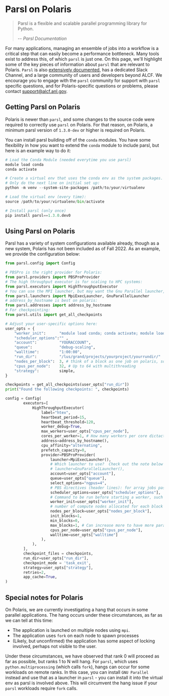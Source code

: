 # Parsl on Polaris

> Parsl is a flexible and scalable parallel programming library for Python.
> 
> -- <cite>Parsl Documentation</cite>

For many applications, managing an ensemble of jobs into a workflow is a critical step that can easily become a performance bottleneck.  Many tools exist to address this, of which `parsl` is just one.  On this page, we'll highlight some of the key pieces of information about `parsl` that are relevant to Polaris.  `Parsl` is also [extensively documented](https://parsl.readthedocs.io/en/stable/), has a dedicated Slack Channel, and a large community of users and developers beyond ALCF.  We encourage you to engage with the `parsl` community for support with `parsl` specific questions, and for Polaris-specific questions or problems, please contact support@alcf.anl.gov.

## Getting Parsl on Polaris

Polaris is newer than ``parsl``, and some changes to the source code were required to correctly use ``parsl`` on Polaris.  For that reason, on Polaris, a minimum parsl version of ``1.3.0-dev`` or higher is required on Polaris.

You can install parsl building off of the ``conda`` modules.  You have some flexibility in how you want to extend the ``conda`` module to include parsl, but here is an example way to do it:

```python
# Load the Conda Module (needed everytime you use parsl)
module load conda
conda activate

# Create a virtual env that uses the conda env as the system packages.
# Only do the next line on initial set up:
python -m venv --system-site-packages /path/to/your/virtualenv

# Load the virtual env (every time):
source /path/to/your/virtualenv/bin/activate

# Install parsl (only once)
pip install parsl==1.3.0.dev0 

```

## Using Parsl on Polaris

Parsl has a variety of system configurations available already, though as a new system, Polaris has not been included as of Fall 2022.  As an example, we provide the configuration below:

```python
from parsl.config import Config

# PBSPro is the right provider for Polaris:
from parsl.providers import PBSProProvider
# The high throughput executor is for scaling to HPC systems:
from parsl.executors import HighThroughputExecutor
# You can use the MPI launcher, but may want the Gnu Parallel launcher, see below
from parsl.launchers import MpiExecLauncher, GnuParallelLauncher
# address_by_hostname is best on polaris:
from parsl.addresses import address_by_hostname
# For checkpointing:
from parsl.utils import get_all_checkpoints

# Adjust your user-specific options here:
user_opts = {
    "worker_init":      "module load conda; conda activate; module load cray-hdf5; source /path/to/your/virtualenv/bin/activate",
    "scheduler_options":"" ,
    "account":          "YOURACCOUNT",
    "queue":            "debug-scaling",
    "walltime":         "1:00:00",
    "run_dir":          "/lus/grand/projects/yourproject/yourrundir/"
    "nodes_per_block":  3, # think of a block as one job on polaris, so to run on the main queues, set this >= 10
    "cpus_per_node":    32, # Up to 64 with multithreading
    "strategy":         simple,
}

checkpoints = get_all_checkpoints(user_opts["run_dir"])
print("Found the following checkpoints: ", checkpoints)

config = Config(
        executors=[
            HighThroughputExecutor(
                label="htex",
                heartbeat_period=15,
                heartbeat_threshold=120,
                worker_debug=True,
                max_workers=user_opts["cpus_per_node"],
                cores_per_worker=1, # How many workers per core dictacts total workers per node
                address=address_by_hostname(),
                cpu_affinity="alternating",
                prefetch_capacity=0,
                provider=PBSProProvider(
                    launcher=MpiExecLauncher(),
                    # Which launcher to use?  Check out the note below for some details.  Try MPI first!
                    # launcher=GnuParallelLauncher(),
                    account=user_opts["account"],
                    queue=user_opts["queue"],
                    select_options="ngpus=4",
                    # PBS directives (header lines): for array jobs pass '-J' option
                    scheduler_options=user_opts["scheduler_options"],
                    # Command to be run before starting a worker, such as:
                    worker_init=user_opts["worker_init"],
                    # number of compute nodes allocated for each block
                    nodes_per_block=user_opts["nodes_per_block"],
                    init_blocks=1,
                    min_blocks=0,
                    max_blocks=1, # Can increase more to have more parallel jobs
                    cpus_per_node=user_opts["cpus_per_node"],
                    walltime=user_opts["walltime"]
                ),
            ),
        ],
        checkpoint_files = checkpoints,
        run_dir=user_opts["run_dir"],
        checkpoint_mode = 'task_exit',
        strategy=user_opts["strategy"],
        retries=2,
        app_cache=True,
)

```

## Special notes for Polaris

On Polaris, we are currently investigating a hang that occurs in some parallel applications.  The hang occurs under these circumstances, as far as we can tell at this time:
- The application is launched on multiple nodes using `mpi`.
- The application uses ``fork`` on each node to spawn processes
- (Likely, but unconfirmed) the application has some aspect of locking involved, perhaps not visible to the user.

Under these circumstances, we have observed that rank 0 will proceed as far as possible, but ranks 1 to N will hang.  For ``parsl``, which uses ``python.multiprocessing`` (which calls ``fork``), hangs can occur for some workloads on remote ranks.  In this case, you can install ``GNU Parallel`` instead and use that as a launcher in ``parsl`` - you can install it into the virtual env as parsl is involved above.  This will circumvent the hang issue if your ``parsl`` workloads require ``fork`` calls.
